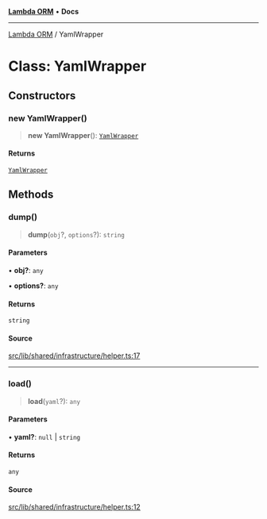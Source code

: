 [**Lambda ORM**](../README.md) • **Docs**

***

[Lambda ORM](../README.md) / YamlWrapper

# Class: YamlWrapper

## Constructors

### new YamlWrapper()

> **new YamlWrapper**(): [`YamlWrapper`](YamlWrapper.md)

#### Returns

[`YamlWrapper`](YamlWrapper.md)

## Methods

### dump()

> **dump**(`obj`?, `options`?): `string`

#### Parameters

• **obj?**: `any`

• **options?**: `any`

#### Returns

`string`

#### Source

[src/lib/shared/infrastructure/helper.ts:17](https://github.com/lambda-orm/lambdaorm-base/blob/ca6421568853c5efe7433915c5510adb7501a76c/src/lib/shared/infrastructure/helper.ts#L17)

***

### load()

> **load**(`yaml`?): `any`

#### Parameters

• **yaml?**: `null` \| `string`

#### Returns

`any`

#### Source

[src/lib/shared/infrastructure/helper.ts:12](https://github.com/lambda-orm/lambdaorm-base/blob/ca6421568853c5efe7433915c5510adb7501a76c/src/lib/shared/infrastructure/helper.ts#L12)
